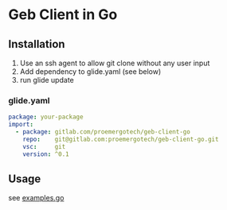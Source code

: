 # Geb Client in Go

## Installation

1. Use an ssh agent to allow git clone without any user input
2. Add dependency to glide.yaml (see below)
3. run glide update

### glide.yaml

```yaml
package: your-package
import:
  - package: gitlab.com/proemergotech/geb-client-go
    repo:    git@gitlab.com:proemergotech/geb-client-go.git
    vsc:     git
    version: ^0.1
```

## Usage

see [examples.go](examples.go)
